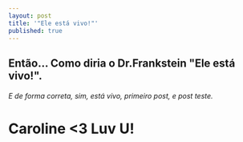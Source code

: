 ```yaml
---
layout: post
title: '"Ele está vivo!"'
published: true
---
```


## Então... Como diria o Dr.Frankstein **"Ele está vivo!"**.



###### E de forma correta, sim, está vivo, _primeiro post_, e _post teste_.


# Caroline <3 Luv U!